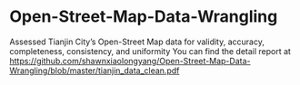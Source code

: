 # Open-Street-Map-Data-Wrangling
Assessed Tianjin City’s Open-Street Map data for validity, accuracy, completeness, consistency, and uniformity
You can find the detail report at
https://github.com/shawnxiaolongyang/Open-Street-Map-Data-Wrangling/blob/master/tianjin_data_clean.pdf
